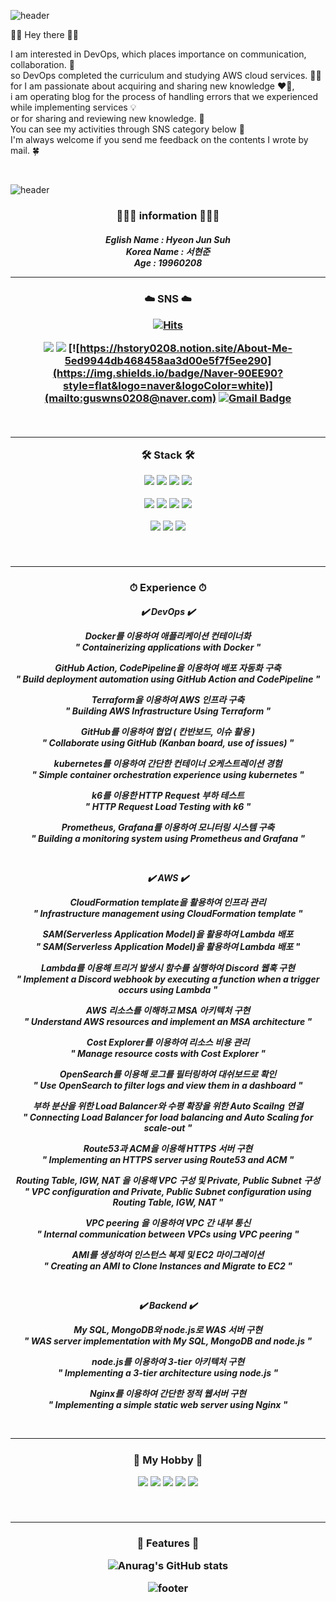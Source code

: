 ![header](https://capsule-render.vercel.app/api?type=waving&color=1:D5FFA2,160:93CBFF&height=130&section=header&text=H's%20GitHub%20Profile&fontSize=47&reversal=true&section=footer&animation=twinkling&fontColor=F8F8FF&fontAlign=75&fontAlignY=40)

🙌🏻 Hey there 🙌🏻 <br>

I am interested in DevOps, which places importance on communication, collaboration. 👥<br> 
so DevOps completed the curriculum and studying AWS cloud services. ✍🏻<br>
for I am passionate about acquiring and sharing new knowledge ❤️‍🔥,<br>
i am operating blog for the process of handling errors that we experienced while implementing services 💡<br>
or for sharing and reviewing new knowledge. 🤝<br>
 You can see my activities through SNS category below 🌻<br>
 I'm always welcome if you send me feedback on the contents I wrote by mail. 🍀

<br>

![header](https://capsule-render.vercel.app/api?type=slice&color=1:D5FFA2,150:91BFA2&height=120&section=header&text=About%20Me&fontSize=50&reversal=&section=footer&animation=twinkling&fontColor=F8F8FF&fontAlign=84&fontAlignY=48)

<h3 align="center">

🙋🏻‍♂️ information 🙋🏻‍♂️
<p align="center">

<h5 align="center">

Eglish Name : Hyeon Jun Suh<br>
Korea Name : 서현준<br>
Age : 19960208<br>

<p align="center">

***

<h3 align="center">

:cloud: SNS :cloud: <br>

[![Hits](https://hits.seeyoufarm.com/api/count/incr/badge.svg?url=https%3A%2F%2Fgithub.com%2FSuhHyeonjun&count_bg=%2367CB7D&title_bg=%23544B49&icon=&icon_color=%23FFE2E2&title=%EB%B0%A9%EB%AC%B8%EC%9E%90&edge_flat=false)](https://hits.seeyoufarm.com) <br>

 <a href="https://hstory0208.notion.site/About-Me-5ed9944db468458aa3d00e5f7f5ee290"><img src="https://img.shields.io/badge/Notion-white.svg?logo=notion&logoColor=black&style=flat&link=https://hstory0208.notion.site/About-Me-5ed9944db468458aa3d00e5f7f5ee290"/></a>
 <a href="https://www.instagram.com/hye0__n/"><img src="https://img.shields.io/badge/instagram-F1C2FF.svg?logo=instagram&logoColor=pupple&style=flat&link=https://www.instagram.com/hye0__n/"/></a>
 [![https://hstory0208.notion.site/About-Me-5ed9944db468458aa3d00e5f7f5ee290](https://img.shields.io/badge/Naver-90EE90?style=flat&logo=naver&logoColor=white)](mailto:guswns0208@naver.com)
 [![Gmail Badge](https://img.shields.io/badge/Gmail-D14836?style=flat&logo=Gmail&logoColor=white)](mailto:dmsgktn0208@gmail.com)
 <br>

<p align="center">


<br>

***

<p align="center">
🛠 Stack 🛠

![](https://img.shields.io/badge/mysql-4479A1?style=plastic&logo=mysql&logoColor=white)
![](https://img.shields.io/badge/Javascript-F7DF1E?logo=Javascript&logoColor=black&style=plastic)
![](https://img.shields.io/badge/AWS-E89608?logo=amazonaws&logoColor=090909&style=plastic)
![](https://img.shields.io/badge/docker-E0FFFF?logo=docker&logoColor=blue&style=plastic)

![](https://img.shields.io/badge/Github-white?logo=Github&logoColor=black&style=plastic)
![](https://img.shields.io/badge/Terraform-E6E6FA?logo=terraform&logoColor=663399&style=plastic)
![](https://img.shields.io/badge/DevOps-00FA9A?logo=&logoColor=663399&style=plastic)
![](https://img.shields.io/badge/CI/CD-87CEFA?logo=&logoColor=663399&style=plastic)

![](https://img.shields.io/badge/Prometheus-FFE4E1?logo=Prometheus&logoColor=B22222&style=plastic)
![](https://img.shields.io/badge/Grafana-FFFFE0?logo=grafana&logoColor=FF6347&style=plastic)
![](https://img.shields.io/badge/Node.js-3B3E2E?logo=Node.js&logoColor=9AD94F&style=plastic)

<p align="center">
<br>

***

<h3 align="center">
⏱ Experience ⏱
<p align="center">

<h5 align="center">

 ✔️ **DevOps** ✔️

Docker를 이용하여 애플리케이션 컨테이너화<br>
" Containerizing applications with Docker "
  
GitHub Action, CodePipeline을 이용하여 배포 자동화 구축<br>
" Build deployment automation using GitHub Action and CodePipeline "
  
Terraform을 이용하여 AWS 인프라 구축<br>
" Building AWS Infrastructure Using Terraform "

GitHub를 이용하여 협업 ( 칸반보드, 이슈 활용 )<br>
" Collaborate using GitHub (Kanban board, use of issues) "

kubernetes를 이용하여 간단한 컨테이너 오케스트레이션 경험<br>
" Simple container orchestration experience using kubernetes "

k6를 이용한 HTTP Request 부하 테스트<br>
" HTTP Request Load Testing with k6 "

Prometheus, Grafana를 이용하여 모니터링 시스템 구축<br>
" Building a monitoring system using Prometheus and Grafana "

<br>


✔️ **AWS** ✔️

CloudFormation template을 활용하여 인프라 관리<br>
" Infrastructure management using CloudFormation template "

SAM(Serverless Application Model)을 활용하여 Lambda 배포<br>
" SAM(Serverless Application Model)을 활용하여 Lambda 배포 "

Lambda를 이용해 트리거 발생시 함수를 실행하여 Discord 웹훅 구현<br>
" Implement a Discord webhook by executing a function when a trigger occurs using Lambda "

AWS 리소스를 이해하고 MSA 아키텍처 구현<br>
" Understand AWS resources and implement an MSA architecture "

Cost Explorer를 이용하여 리소스 비용 관리<br>
" Manage resource costs with Cost Explorer "

OpenSearch를 이용해 로그를 필터링하여 대쉬보드로 확인<br>
" Use OpenSearch to filter logs and view them in a dashboard "

부하 분산을 위한 Load Balancer와 수평 확장을 위한 Auto Scailng 연결<br>
" Connecting Load Balancer for load balancing and Auto Scaling for scale-out "

Route53과 ACM을 이용해 HTTPS 서버 구현<br>
" Implementing an HTTPS server using Route53 and ACM "


Routing Table, IGW, NAT 을 이용해 VPC 구성 및 Private, Public Subnet 구성<br>
" VPC configuration and Private, Public Subnet configuration using Routing Table, IGW, NAT "


VPC peering 을 이용하여 VPC 간 내부 통신<br>
" Internal communication between VPCs using VPC peering "


AMI를 생성하여 인스턴스 복제 및 EC2 마이그레이션<br>
" Creating an AMI to Clone Instances and Migrate to EC2 "

<br>


✔️ **Backend** ✔️

My SQL, MongoDB와 node.js로  WAS 서버 구현<br>
" WAS server implementation with My SQL, MongoDB and node.js "

node.js를 이용하여 3-tier 아키텍처 구현<br>
" Implementing a 3-tier architecture using node.js "


Nginx를 이용하여 간단한 정적 웹서버 구현<br>
" Implementing a simple static web server using Nginx "

<p align="center">

<br>

***

<h3 align="center">

 🎈 My Hobby 🎈 <br>
 
 
![](https://img.shields.io/badge/Camping-F7FEFD?logo=&logoColor=FF6347&style=flat)
![](https://img.shields.io/badge/Travel-F7FEFD?logo=&logoColor=FF6347&style=flat)
![](https://img.shields.io/badge/Game-F7FEFD?logo&logoColor=FF6347&style=flat)
![](https://img.shields.io/badge/Drama-F7FEFD?logo=&logoColor=FF6347&style=flat)
![](https://img.shields.io/badge/Shopping-F7FEFD?logo=&logoColor=FF6347&style=flat)

<p align="center">
<br>

***

<h3 align="center">

🍏 Features 🍏

![Anurag's GitHub stats](https://github-readme-stats.vercel.app/api?username=SuhHyeonjun&show_icons=true&theme=dark)


<p align="center">

[//]: # (These are reference links used in the body of this note and get stripped out when the markdown processor does its job. There is no need to format nicely because it shouldn't be seen. Thanks SO - http://stackoverflow.com/questions/4823468/store-comments-in-markdown-syntax)

   [dill]: <https://github.com/joemccann/dillinger>
   [git-repo-url]: <https://github.com/joemccann/dillinger.git>
   [john gruber]: <http://daringfireball.net>
   [df1]: <http://daringfireball.net/projects/markdown/>
   [markdown-it]: <https://github.com/markdown-it/markdown-it>
   [Ace Editor]: <http://ace.ajax.org>
   [node.js]: <http://nodejs.org>
   [Twitter Bootstrap]: <http://twitter.github.com/bootstrap/>
   [jQuery]: <http://jquery.com>
   [@tjholowaychuk]: <http://twitter.com/tjholowaychuk>
   [express]: <http://expressjs.com>
   [AngularJS]: <http://angularjs.org>
   [Gulp]: <http://gulpjs.com>

   [PlDb]: <https://github.com/joemccann/dillinger/tree/master/plugins/dropbox/README.md>
   [PlGh]: <https://github.com/joemccann/dillinger/tree/master/plugins/github/README.md>
   [PlGd]: <https://github.com/joemccann/dillinger/tree/master/plugins/googledrive/README.md>
   [PlOd]: <https://github.com/joemccann/dillinger/tree/master/plugins/onedrive/README.md>
   [PlMe]: <https://github.com/joemccann/dillinger/tree/master/plugins/medium/README.md>
   [PlGa]: <https://github.com/RahulHP/dillinger/blob/master/plugins/googleanalytics/README.md>
   
   
   ![footer](https://capsule-render.vercel.app/api?type=slice&color=1:C9F9EE,150:ECFFFC&height=120&section=footer)
